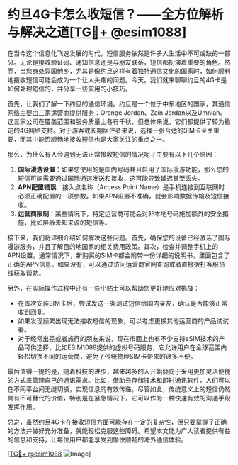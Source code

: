 # 约旦4G卡怎么收短信？——全方位解析与解决之道[[TG💪+ @esim1088](https://t.me/s/esim1088)]

在当今这个信息化飞速发展的时代，短信服务依然是许多人生活中不可或缺的一部分。无论是接收验证码、通知信息还是与朋友联系，短信都扮演着重要的角色。然而，当您身处异国他乡，尤其是像约旦这样有着独特通信文化的国家时，如何顺利地接收短信可能会成为一个让人头疼的问题。今天，我们就来聊聊约旦的4G卡是如何处理短信的，并分享一些实用的小技巧。

首先，让我们了解一下约旦的通信环境。约旦是一个位于中东地区的国家，其通信网络主要由三家运营商提供服务：Orange Jordan、Zain Jordan以及Umniah。这三家公司在覆盖范围和服务质量上各有千秋，但总体来说，它们都提供了较为稳定的4G网络支持。对于游客或长期居住者来说，选择一张合适的SIM卡至关重要，而其中能否顺畅地接收短信也是大家关注的重点之一。

那么，为什么有人会遇到无法正常接收短信的情况呢？主要有以下几个原因：

1. **国际漫游设置**：如果您使用的是国内号码并且启用了国际漫游功能，那么您的短信可能需要通过国际通道发送和接收，这可能导致延迟甚至丢失。
2. **APN配置错误**：接入点名称（Access Point Name）是手机连接到互联网时必须正确配置的一项参数。如果APN设置不准确，就会影响数据传输及短信接收。
3. **运营商限制**：某些情况下，特定运营商可能会对非本地号码施加额外的安全措施，比如屏蔽未知来源的短信等。

接下来，我们将详细介绍如何解决这些问题。首先，确保您的设备已经激活了国际漫游服务，并且了解目的地国家的相关费用政策。其次，检查并调整手机上的APN设置。通常情况下，新购买的SIM卡都会附带一份详细的说明书，里面包含了正确的APN信息。如果没有，可以通过访问运营商官网查询或者直接拨打客服热线获取帮助。

另外，在实际操作过程中还有一些小贴士可以帮助您更好地应对挑战：

- 在首次安装SIM卡后，尝试发送一条测试短信给国内亲友，确认是否能够正常收到回复。
- 如果发现频繁出现无法接收短信的现象，可以考虑更换其他运营商的产品试试看。
- 对于经常出差或者旅行的朋友来说，现在市面上也有不少支持eSIM技术的产品可供选择，比如ESIM1088提供的虚拟号码服务，它允许用户在全球范围内轻松切换不同的运营商，避免了传统物理SIM卡带来的诸多不便。

最后值得一提的是，随着科技的进步，越来越多的人开始倾向于采用更加灵活便捷的方式来管理自己的通讯需求。比如，借助云存储技术和即时通讯软件，人们可以在不同平台间无缝切换，实现信息的有效传递。尽管如此，传统意义上的短信仍然具有不可替代的价值，特别是在紧急情况下，它可以作为一种快速有效的沟通手段发挥作用。

总之，虽然约旦4G卡在接收短信方面可能存在一定的复杂性，但只要掌握了正确的方法并做好充分准备，就能轻松克服这些障碍。希望本文能为广大读者提供有益的信息和支持，让每位用户都能享受到愉快顺畅的海外通信体验。

[[TG💪+ @esim1088](https://t.me/s/esim1088) ![Image](https://i.postimg.cc/4NQfJmqS/Snipaste-2025-05-13-00-14-12.png)]